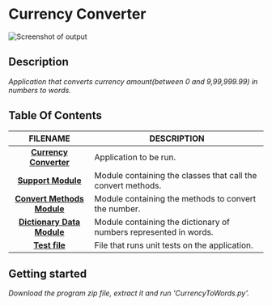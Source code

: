 # **Currency Converter**

![Screenshot of output](https://i.imgur.com/c2GJHLzh.png?1)

## Description
  _Application that converts currency amount(between 0 and 9,99,999.99) in numbers to words._  
 
## Table Of Contents
 FILENAME | DESCRIPTION 
  :---:|--- 
[__Currency Converter__](CurrencyToWords.py)| Application to be run.
[__Support Module__](src/support.py)| Module containing the classes that call the convert methods.
[__Convert Methods Module__](src/digit_functions.py)| Module containing the methods to convert the number.
[__Dictionary Data Module__](src/Dictionaries.py)| Module containing the dictionary of numbers represented in words.
[__Test file__](test/Test_Convert.py)| File that runs unit tests on the application. 

## Getting started
_Download the program zip file, extract it and run 'CurrencyToWords.py'._
